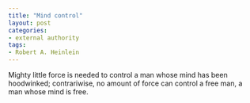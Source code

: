 ```yaml
---
title: "Mind control"
layout: post
categories:
- external authority
tags:
- Robert A. Heinlein
---
```


Mighty little force is needed to control a man whose mind has been hoodwinked; contrariwise, no amount of force can control a free man, a man whose mind is free.